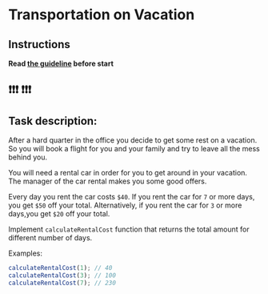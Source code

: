 # Transportation on Vacation

## Instructions
**Read [the guideline](https://mate-academy.github.io/js_task-guideline/) before start**

## ❗️❗️❗️ ❗️❗️❗️

## Task description:

After a hard quarter in the office you decide to get some rest on a vacation. So you
will book a flight for you and your family and try to leave all the mess behind you.

You will need a rental car in order for you to get around in your vacation. The
manager of the car rental makes you some good offers.

Every day you rent the car costs `$40`. If you rent the car for `7` or more days, you
get `$50` off your total. Alternatively, if you rent the car for `3` or more days,you
get `$20` off your total.

Implement `calculateRentalCost` function that returns the total amount for different
number of days.

Examples:
```js
calculateRentalCost(1); // 40
calculateRentalCost(3); // 100
calculateRentalCost(7); // 230
```
